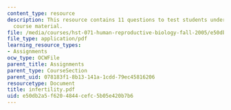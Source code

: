 ```yaml
---
content_type: resource
description: This resource contains 11 questions to test students understanding of
  course material.
file: /media/courses/hst-071-human-reproductive-biology-fall-2005/e50db2a5f6204844cefc5b05e420b7b6_infertility.pdf
file_type: application/pdf
learning_resource_types:
- Assignments
ocw_type: OCWFile
parent_title: Assignments
parent_type: CourseSection
parent_uid: 078183f1-8b13-141a-1cdd-79ec45816206
resourcetype: Document
title: infertility.pdf
uid: e50db2a5-f620-4844-cefc-5b05e420b7b6
---
```

